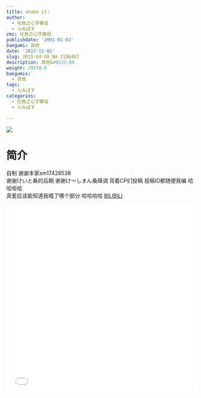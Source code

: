 ```yaml
---
title: shake it！
author:
  - 伦敦之心字幕组
  - らみぱす
zmz: 伦敦之心字幕组
publishdate: '2001-01-03'
bangumi: 其他
date: '2017-11-02'
slug: 2015-04-08_NA_2196467
description: 其他&#8226;NA
weight: 29378.0
bangumis:
  - 其他
tags:
  - らみぱす
categories:
  - 伦敦之心字幕组
  - らみぱす

---
```

![](https://i.imgur.com/fPkW61Y.png)
# 简介  
自制 谢谢本家sm17428538    
谢谢けいと桑的后期    谢谢け～しまん桑降调
背着CP们投稿 投稿ID都随便我编   哈哈哈哈   
真爱应该能知道我唱了哪个部分  哈哈哈哈 
  [BILIBILI](https://www.bilibili.com/video/av2196467/)

  <iframe src="//www.bilibili.com/html/html5player.html?cid=3412250&aid=2196467" width="100%" height="500" frameborder="0" allowfullscreen="allowfullscreen"></iframe>
